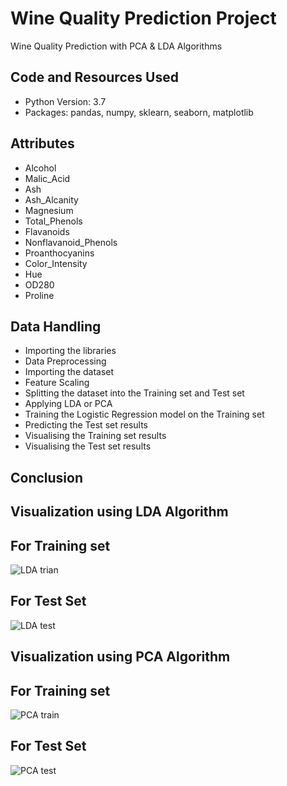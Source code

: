 # Wine Quality Prediction Project

Wine Quality Prediction with PCA & LDA Algorithms

## Code and Resources Used

* Python Version: 3.7
* Packages: pandas, numpy, sklearn, seaborn, matplotlib

## Attributes

* Alcohol
* Malic_Acid
* Ash
* Ash_Alcanity
* Magnesium
* Total_Phenols
* Flavanoids
* Nonflavanoid_Phenols
* Proanthocyanins
* Color_Intensity
* Hue
* OD280
* Proline

## Data Handling

* Importing the libraries
* Data Preprocessing
* Importing the dataset
* Feature Scaling
* Splitting the dataset into the Training set and Test set
* Applying LDA or PCA
* Training the Logistic Regression model on the Training set
* Predicting the Test set results
* Visualising the Training set results
* Visualising the Test set results

## Conclusion

## Visualization using LDA Algorithm

## For Training set
![LDA trian](https://user-images.githubusercontent.com/35190179/92445647-44ec8980-f1d2-11ea-869b-f9f02c155bd5.png)
## For Test Set
![LDA test](https://user-images.githubusercontent.com/35190179/92445660-48801080-f1d2-11ea-82d0-c1538bf7b7d4.png)

## Visualization using PCA Algorithm

## For Training set
![PCA train](https://user-images.githubusercontent.com/35190179/92445669-4a49d400-f1d2-11ea-9595-9e123103731d.png)
## For Test Set
![PCA test](https://user-images.githubusercontent.com/35190179/92445672-4b7b0100-f1d2-11ea-9547-531b786c1402.png)

